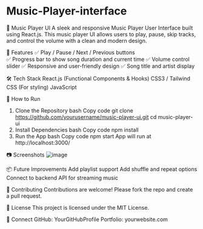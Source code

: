 # Music-Player-interface
🎵 Music Player UI
A sleek and responsive Music Player User Interface built using React.js. This music player UI allows users to play, pause, skip tracks, and control the volume with a clean and modern design.

🚀 Features
✅ Play / Pause / Next / Previous buttons<br>
✅ Progress bar to show song duration and current time
✅ Volume control slider
✅ Responsive and user-friendly design
✅ Song title and artist display

🛠️ Tech Stack
React.js (Functional Components & Hooks)
CSS3 / Tailwind CSS (For styling)
JavaScript


🚩 How to Run
1. Clone the Repository
bash
Copy code
git clone https://github.com/yourusername/music-player-ui.git
cd music-player-ui
2. Install Dependencies
bash
Copy code
npm install
3. Run the App
bash
Copy code
npm start
App will run at http://localhost:3000/

📷 Screenshots
![image](https://github.com/user-attachments/assets/f6edbe8b-f614-44d6-af95-36fa0b823b9d)

📦 Future Improvements
Add playlist support
Add shuffle and repeat options
Connect to backend API for streaming music

🤝 Contributing
Contributions are welcome! Please fork the repo and create a pull request.

📜 License
This project is licensed under the MIT License.

🔗 Connect
GitHub: YourGitHubProfile
Portfolio: yourwebsite.com
